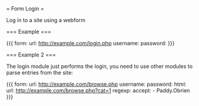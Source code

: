 = Form Login =

Log in to a site using a webform

=== Example ===

{{{
form:
  url: http://example.com/login.php
  username: <username>
  password: <password>
}}}

=== Example 2 ===

The login module just performs the login, you need to use other modules to parse entries from the site:

{{{
form:
  url: http://example.com/browse.php
  username: <username>
  password: <password>
html:
  url: http://example.com/browse.php?cat=1
regexp:
  accept:
    - Paddy.Obrien
}}}